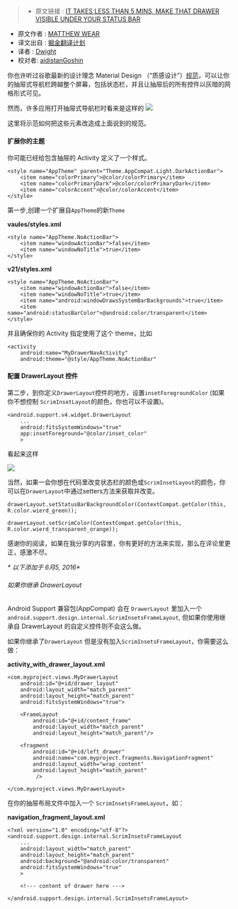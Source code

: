 >* 原文链接 : [IT TAKES LESS THAN 5 MINS, MAKE THAT DRAWER VISIBLE UNDER YOUR STATUS BAR](http://matthewwear.xyz/no-excuses-it-takes-5-mins-make-that-drawer-visible-under-your-status-bar-2/)
* 原文作者 : [MATTHEW WEAR](http://matthewwear.xyz/author/matthew/)
* 译文出自 : [掘金翻译计划](https://github.com/xitu/gold-miner)
* 译者 : [Dwight](https://github.com/ldhlfzysys)
* 校对者: [aidistan](https://github.com/aidistan)[Goshin](https://github.com/Goshin)


你也许听过谷歌最新的设计理念 Material Design （“质感设计”）[规范](http://www.google.com/design/spec/patterns/navigation-drawer.html)，可以让你的抽屉式导航栏跨越整个屏幕，包括状态栏，并且让抽屉后的所有控件以灰暗的网格形式可见。

然而，许多应用打开抽屉式导航栏时看来是这样的
![](http://matthewwear.xyz/content/images/2016/05/Screenshot-2016-05-31-09-57-54.png)

这里将示范如何把这些元素改造成上面说到的规范。

#### 扩展你的主题

你可能已经给包含抽屉的 Activity 定义了一个样式。

    <style name="AppTheme" parent="Theme.AppCompat.Light.DarkActionBar">  
        <item name="colorPrimary">@color/colorPrimary</item>
        <item name="colorPrimaryDark">@color/colorPrimaryDark</item>
        <item name="colorAccent">@color/colorAccent</item>
    </style>  

第一步,创建一个扩展自`AppTheme`的新`Theme`

**vaules/styles.xml**

    <style name="AppTheme.NoActionBar">  
        <item name="windowActionBar">false</item>
        <item name="windowNoTitle">true</item>
    </style>

**v21/styles.xml**

    <style name="AppTheme.NoActionBar">  
        <item name="windowActionBar">false</item>
        <item name="windowNoTitle">true</item>
        <item name="android:windowDrawsSystemBarBackgrounds">true</item>
        <item name="android:statusBarColor">@android:color/transparent</item>
    </style>  

并且确保你的 Activity 指定使用了这个 theme，比如

    <activity  
        android:name="MyDrawerNavActivity"
        android:theme="@style/AppTheme.NoActionBar"

#### 配置 DrawerLayout 控件


第二步，到你定义`DrawerLayout`控件的地方，设置`insetForegroundColor` (如果你不想控制 `ScrimInsetLayout`的颜色，你也可以不设置)。

    <android.support.v4.widget.DrawerLayout  
        ...
        android:fitsSystemWindows="true"
        app:insetForeground="@color/inset_color"
        >

看起来这样

![](http://matthewwear.xyz/content/images/2016/05/Screenshot-2016-05-31-10-24-05.png)

当然，如果一会你想在代码里改变状态栏的颜色或`ScrimInsetLayout`的颜色，你可以在`DrawerLayout`中通过setters方法来获取并改变。

    drawerLayout.setStatusBarBackgroundColor(ContextCompat.getColor(this, R.color.wierd_green));  

    drawerLayout.setScrimColor(ContextCompat.getColor(this, R.color.wierd_transparent_orange));  

感谢你的阅读，如果在我分享的内容里，你有更好的方法来实现，那么在评论里更正，感激不尽。

_* 以下添加于 6月5, 2016*_

###### 如果你继承 DrawerLayout

Android Support 兼容包(AppCompat) 会在 `DrawerLayout` 里加入一个 `android.support.design.internal.ScrimInsetsFrameLayout`, 但如果你使用继承自 DrawerLayout 的自定义控件则不会这么做。

如果你继承了`DrawerLayout` 但是没有加入`ScrimInsetsFrameLayout`，你需要这么做：

**activity_with_drawer_layout.xml**

    <com.myproject.views.MyDrawerLayout  
        android:id="@+id/drawer_layout"
        android:layout_width="match_parent"
        android:layout_height="match_parent"
        android:fitsSystemWindows="true">

        <FrameLayout
            android:id="@+id/content_frame"
            android:layout_width="match_parent"
            android:layout_height="match_parent"/>

        <fragment
            android:id="@+id/left_drawer"
            android:name="com.myproject.fragments.NavigationFragment"
            android:layout_width="wrap_content"
            android:layout_height="match_parent"
             />

    </com.myproject.views.MyDrawerLayout>  

在你的抽屉布局文件中加入一个 `ScrimInsetsFrameLayout`，如：

**navigation_fragment_layout.xml**

    <?xml version="1.0" encoding="utf-8"?>  
    <android.support.design.internal.ScrimInsetsFrameLayout  
        ...
        android:layout_width="match_parent"
        android:layout_height="match_parent"
        android:background="@android:color/transparent"
        android:fitsSystemWindows="true"
        >

        <!--- content of drawer here --->

    </android.support.design.internal.ScrimInsetsFrameLayout>  

